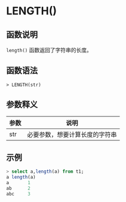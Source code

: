 # **LENGTH()**

## **函数说明**

`length()` 函数返回了字符串的长度。

## **函数语法**

```
> LENGTH(str)
```

## **参数释义**

|  参数   | 说明  |
|  ----  | ----  |
| str | 必要参数，想要计算长度的字符串 |

## **示例**

```sql
> select a,length(a) from t1;
a length(a)
a       1
ab      2
abc     3
```
